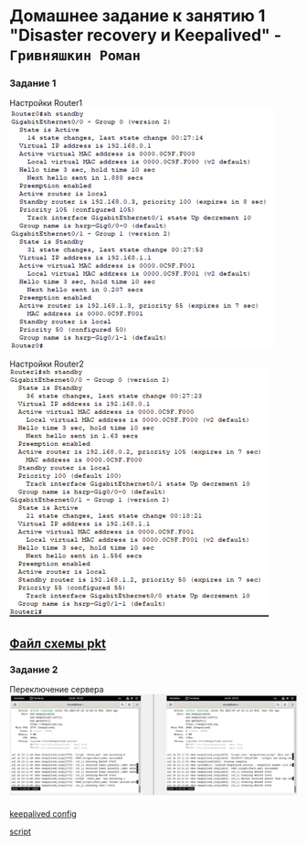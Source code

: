 # Домашнее задание к занятию 1 "Disaster recovery и Keepalived" - `Гривняшкин Роман`

### Задание 1



Настройки Router1
![Router1](img/Router0.png)

Настройки Router2
![Router2](img/Router1.png)

[Файл схемы pkt](hsrp_grivnyashkinrv.pkt)
---

### Задание 2

Переключение сервера
![keepalived_switch](img/keepalived_switch.png)

[keepalived config](keepalived.conf)

[script](check_web_server.sh)
